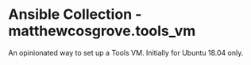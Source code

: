 # Ansible Collection - matthewcosgrove.tools_vm

An opinionated way to set up a Tools VM. Initially for Ubuntu 18.04 only.
